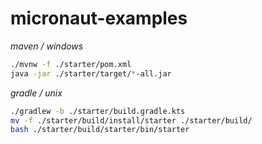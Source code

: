 # micronaut-examples

_maven / windows_

```bash
./mvnw -f ./starter/pom.xml
java -jar ./starter/target/*-all.jar
```

_gradle / unix_

```bash
./gradlew -b ./starter/build.gradle.kts
mv -f ./starter/build/install/starter ./starter/build/
bash ./starter/build/starter/bin/starter
```
